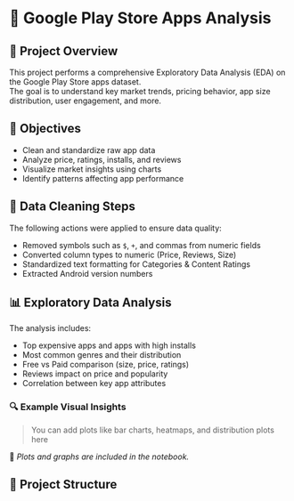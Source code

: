 # 📱 Google Play Store Apps Analysis

## 📌 Project Overview
This project performs a comprehensive Exploratory Data Analysis (EDA) on the Google Play Store apps dataset.  
The goal is to understand key market trends, pricing behavior, app size distribution, user engagement, and more.

## 🎯 Objectives
- Clean and standardize raw app data
- Analyze price, ratings, installs, and reviews
- Visualize market insights using charts
- Identify patterns affecting app performance

## 🧹 Data Cleaning Steps
The following actions were applied to ensure data quality:
- Removed symbols such as `$`, `+`, and commas from numeric fields
- Converted column types to numeric (Price, Reviews, Size)
- Standardized text formatting for Categories & Content Ratings
- Extracted Android version numbers

## 📊 Exploratory Data Analysis
The analysis includes:
- Top expensive apps and apps with high installs
- Most common genres and their distribution
- Free vs Paid comparison (size, price, ratings)
- Reviews impact on price and popularity
- Correlation between key app attributes

### 🔍 Example Visual Insights
> You can add plots like bar charts, heatmaps, and distribution plots here  

📌 *Plots and graphs are included in the notebook.*


## 📂 Project Structure
